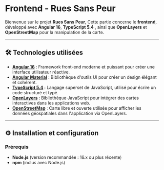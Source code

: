 
# Frontend - Rues Sans Peur

Bienvenue sur le projet **Rues Sans Peur**, Cette partie concerne le **frontend**, développé avec **Angular 16**, **TypeScript 5.4** , ainsi que **OpenLayers** et **OpenStreetMap** pour la manipulation de la carte.

---

## 🛠️ Technologies utilisées

- **[Angular 16](https://angular.io/)** : Framework front-end moderne et puissant pour créer une interface utilisateur réactive.
- **[Angular Material](https://material.angular.io/)** : Bibliothèque d'outils UI pour créer un design élégant et cohérent.
- **[TypeScript 5.4](https://www.typescriptlang.org/)** : Langage superset de JavaScript, utilisé pour écrire un code structuré et typé.
- **[OpenLayers](https://openlayers.org/)** : Bibliothèque JavaScript pour intégrer des cartes interactives dans les applications web.
- **[OpenStreetMap](https://www.openstreetmap.org/)** : Carte libre et ouverte utilisée pour afficher les données géospatiales dans l'application via OpenLayers.

---

## ⚙️ Installation et configuration

### Prérequis

- **Node.js** (version recommandée : 16.x ou plus récente)
- **npm** (inclus avec Node.js)
